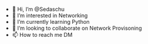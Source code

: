 - 👋 Hi, I’m @Sedaschu
- 👀 I’m interested in Networking
- 🌱 I’m currently learning Python
- 💞️ I’m looking to collaborate on Network Provisoning
- 📫 How to reach me DM

<!---
Sedaschu/Sedaschu is a ✨ special ✨ repository because its `README.md` (this file) appears on your GitHub profile.
You can click the Preview link to take a look at your changes.
--->
